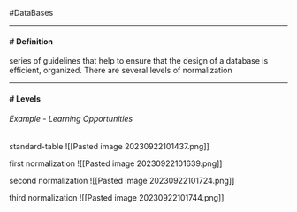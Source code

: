 #DataBases 

---
#### # Definition
series of guidelines that help to ensure that the design of a database is efficient, organized.
There are several levels of normalization 

---
#### # Levels
###### Example - Learning Opportunities
standard-table
![[Pasted image 20230922101437.png]]

first normalization
![[Pasted image 20230922101639.png]]

second normalization
![[Pasted image 20230922101724.png]]

third normalization
![[Pasted image 20230922101744.png]]


